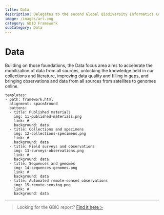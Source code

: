 ```yaml
---
title: Data
description: Delegates to the second Global Biodiversity Informatics Conference (GBIC2) called for a global alliance for biodiversity knowledge to align efforts to deliver current, accurate and comprehensive data, information and knowledge on the world's biodiversity. 
image: /images/art.png
category: GBIO Framework
subCategory: Data
---
```

Data
===================

Building on those foundations, the Data focus area aims to accelerate the mobilization of data from all sources, unlocking the knowledge held in our collections and literature, improving data quality and filling in gaps, and bringing observations and data from all sources from satellites to genomes online. 

<!---
styled custom component
you can have one or more buttons.
alignmenment options: left, center, spaceAround
title: what text should go below the icon
icon options are the ones provided in the icons folder. As of 3 feb 2019 those are: 
link: where to link to
background options: understanding, evidence, data, culture
-->
```styledYaml
templates:
- path: framework.html
  alignment: spaceAround
  buttons:
  - title: Published materials
    img: 11-published-materials.png
    link: #
    background: data
  - title: Collections and specimens
    img: 12-collections-specimens.png
    link: #
    background: data
  - title: Field surveys and observations
    img: 13-surveys-observations.png
    link: #
    background: data
  - title: Sequences and genomes
    img: 14-sequences-genomes.png
    link: #
    background: data
  - title: Automated remote-sensed observations
    img: 15-remote-sensing.png
    link: #
    background: data
```

-----
> Looking for the GBIO report? [Find it here >](https://doi.org/10.15468/6jxa-yb44)